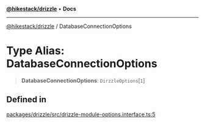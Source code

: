 [**@hikestack/drizzle**](/official/reference/drizzle/index.md) • **Docs**

***

[@hikestack/drizzle](/official/reference/drizzle/globals.md) / DatabaseConnectionOptions

# Type Alias: DatabaseConnectionOptions

> **DatabaseConnectionOptions**: `DirzzleOptions`\[`1`\]

## Defined in

[packages/drizzle/src/drizzle-module-options.interface.ts:5](https://github.com/hikestack/hike/blob/2d4ca98e0cdf7a421674f597d4960cda8cd728c8/packages/drizzle/src/drizzle-module-options.interface.ts#L5)
